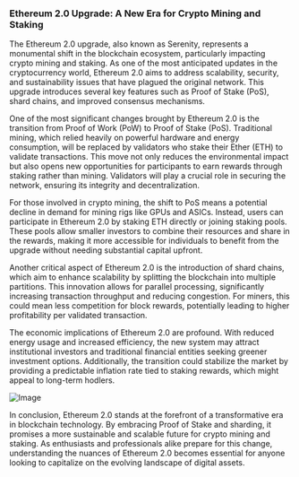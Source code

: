 ### Ethereum 2.0 Upgrade: A New Era for Crypto Mining and Staking

The Ethereum 2.0 upgrade, also known as Serenity, represents a monumental shift in the blockchain ecosystem, particularly impacting crypto mining and staking. As one of the most anticipated updates in the cryptocurrency world, Ethereum 2.0 aims to address scalability, security, and sustainability issues that have plagued the original network. This upgrade introduces several key features such as Proof of Stake (PoS), shard chains, and improved consensus mechanisms.

One of the most significant changes brought by Ethereum 2.0 is the transition from Proof of Work (PoW) to Proof of Stake (PoS). Traditional mining, which relied heavily on powerful hardware and energy consumption, will be replaced by validators who stake their Ether (ETH) to validate transactions. This move not only reduces the environmental impact but also opens new opportunities for participants to earn rewards through staking rather than mining. Validators will play a crucial role in securing the network, ensuring its integrity and decentralization.

For those involved in crypto mining, the shift to PoS means a potential decline in demand for mining rigs like GPUs and ASICs. Instead, users can participate in Ethereum 2.0 by staking ETH directly or joining staking pools. These pools allow smaller investors to combine their resources and share in the rewards, making it more accessible for individuals to benefit from the upgrade without needing substantial capital upfront.

Another critical aspect of Ethereum 2.0 is the introduction of shard chains, which aim to enhance scalability by splitting the blockchain into multiple partitions. This innovation allows for parallel processing, significantly increasing transaction throughput and reducing congestion. For miners, this could mean less competition for block rewards, potentially leading to higher profitability per validated transaction.

The economic implications of Ethereum 2.0 are profound. With reduced energy usage and increased efficiency, the new system may attract institutional investors and traditional financial entities seeking greener investment options. Additionally, the transition could stabilize the market by providing a predictable inflation rate tied to staking rewards, which might appeal to long-term hodlers.

![Image](https://github.com/user-attachments/assets/31692037-0104-4703-abd1-696b6a7dd41b)

In conclusion, Ethereum 2.0 stands at the forefront of a transformative era in blockchain technology. By embracing Proof of Stake and sharding, it promises a more sustainable and scalable future for crypto mining and staking. As enthusiasts and professionals alike prepare for this change, understanding the nuances of Ethereum 2.0 becomes essential for anyone looking to capitalize on the evolving landscape of digital assets.